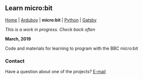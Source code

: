 &nbsp;
&nbsp;
&nbsp;
&nbsp;

## Learn micro:bit 

[Home](README.md) | [Arduboy](arduboy.md) | **micro:bit** | [Python](python.md) | [Gatsby](gatsby.md)

*This is a work in progress. Check back often*

**March, 2019**

Code and materials for learning to program with the BBC micro:bit


### Contact

Have a question about one of the projects? [E-mail](mailto:darrell@nokecodes.org)
